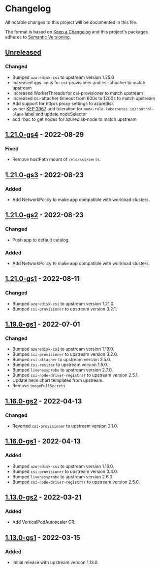 # Changelog

All notable changes to this project will be documented in this file.

The format is based on [Keep a Changelog](http://keepachangelog.com/en/1.0.0/)
and this project's packages adheres to [Semantic Versioning](http://semver.org/spec/v2.0.0.html).

## [Unreleased]

### Changed
- Bumped `azuredisk-csi` to upstream version 1.25.0
- Increased qps limits for csi-provisioner and csi-attacher to match upstream
- Increased WorkerThreads for csi-provisioner to match upstream
- Increased csi-attacher timeout from 600s to 1200s to match upstream
- Add support for http/s proxy settings to azuredisk
- as per [KEP 2067](https://github.com/kubernetes/enhancements/blob/master/keps/sig-cluster-lifecycle/kubeadm/2067-rename-master-label-taint/README.md#renaming-the-node-rolekubernetesiomaster-node-label) add toleration for `node-role.kubernetes.io/control-plane` label and update nodeSelector
- add rbac to get nodes for azuredisk-node to match upstream

## [1.21.0-gs4] - 2022-08-29

### Fixed

- Remove hostPath mount of `/etc/ssl/certs`.

## [1.21.0-gs3] - 2022-08-23

### Added

- Add NetworkPolicy to make app compatible with workload clusters.

## [1.21.0-gs2] - 2022-08-23

### Changed

- Push app to default catalog.

### Added

- Add NetworkPolicy to make app compatible with workload clusters.

## [1.21.0-gs1] - 2022-08-11

### Changed

- Bumped `azuredisk-csi` to upstream version 1.21.0.
- Bumped `csi-provisioner` to upstream version 3.2.1.

## [1.19.0-gs1] - 2022-07-01

### Changed

- Bumped `azuredisk-csi` to upstream version 1.19.0.
- Bumped `csi-provisioner` to upstream version 3.2.0.
- Bumped `csi-attacher` to upstream version 3.5.0.
- Bumped `csi-resizer` to upstream version 1.5.0.
- Bumped `livenessprobe` to upstream version 2.7.0.
- Bumped `csi-node-driver-registrar` to upstream version 2.5.1.
- Update helm chart templates from upstream.
- Remove `imagePullSecrets`

## [1.16.0-gs2] - 2022-04-13

### Changed

- Reverted `csi-provisioner` to upstream version 3.1.0.

## [1.16.0-gs1] - 2022-04-13

### Added

- Bumped `azuredisk-csi` to upstream version 1.16.0.
- Bumped `csi-provisioner` to upstream version 3.4.0.
- Bumped `livenessprobe` to upstream version 2.6.0.
- Bumped `csi-node-driver-registrar` to upstream version 2.5.0.

## [1.13.0-gs2] - 2022-03-21

### Added

- Add VerticalPodAutoscaler CR.

## [1.13.0-gs1] - 2022-03-15

### Added

- Initial release with upstream version 1.13.0.

[Unreleased]: https://github.com/giantswarm/azuredisk-csi-driver-app/compare/v1.21.0-gs4...HEAD
[1.21.0-gs4]: https://github.com/giantswarm/azuredisk-csi-driver-app/compare/v1.21.0-gs3...v1.21.0-gs4
[1.21.0-gs3]: https://github.com/giantswarm/azuredisk-csi-driver-app/compare/v1.21.0-gs2...v1.21.0-gs3
[1.21.0-gs2]: https://github.com/giantswarm/azuredisk-csi-driver-app/compare/v1.21.0-gs1...v1.21.0-gs2
[1.21.0-gs1]: https://github.com/giantswarm/azuredisk-csi-driver-app/compare/v1.19.0-gs1...v1.21.0-gs1
[1.19.0-gs1]: https://github.com/giantswarm/azuredisk-csi-driver-app/compare/v1.16.0-gs2...v1.19.0-gs1
[1.16.0-gs2]: https://github.com/giantswarm/azuredisk-csi-driver-app/compare/v1.16.0-gs1...v1.16.0-gs2
[1.16.0-gs1]: https://github.com/giantswarm/azuredisk-csi-driver-app/compare/v1.13.0-gs2...v1.16.0-gs1
[1.13.0-gs2]: https://github.com/giantswarm/azuredisk-csi-driver-app/compare/v1.13.0-gs1...v1.13.0-gs2
[1.13.0-gs1]: https://github.com/giantswarm/azuredisk-csi-driver-app/compare/v0.0.0...v1.13.0-gs1
